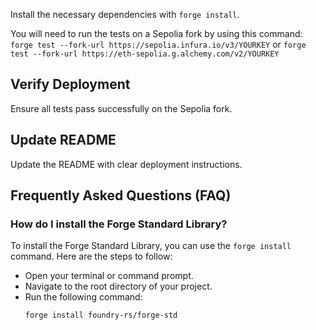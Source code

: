 Install the necessary dependencies with `forge install`.

You will need to run the tests on a Sepolia fork by using this command:
`forge test --fork-url https://sepolia.infura.io/v3/YOURKEY` or
`forge test --fork-url https://eth-sepolia.g.alchemy.com/v2/YOURKEY`

## Verify Deployment

Ensure all tests pass successfully on the Sepolia fork.

## Update README

Update the README with clear deployment instructions.

## Frequently Asked Questions (FAQ)

### How do I install the Forge Standard Library?

To install the Forge Standard Library, you can use the `forge install` command. Here are the steps to follow:

* Open your terminal or command prompt.
* Navigate to the root directory of your project.
* Run the following command:
  ```bash
  forge install foundry-rs/forge-std
  ```
